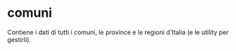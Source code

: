 comuni
======

Contiene i dati di tutti i comuni, le province e le regioni d'Italia (e le utility per gestirli).